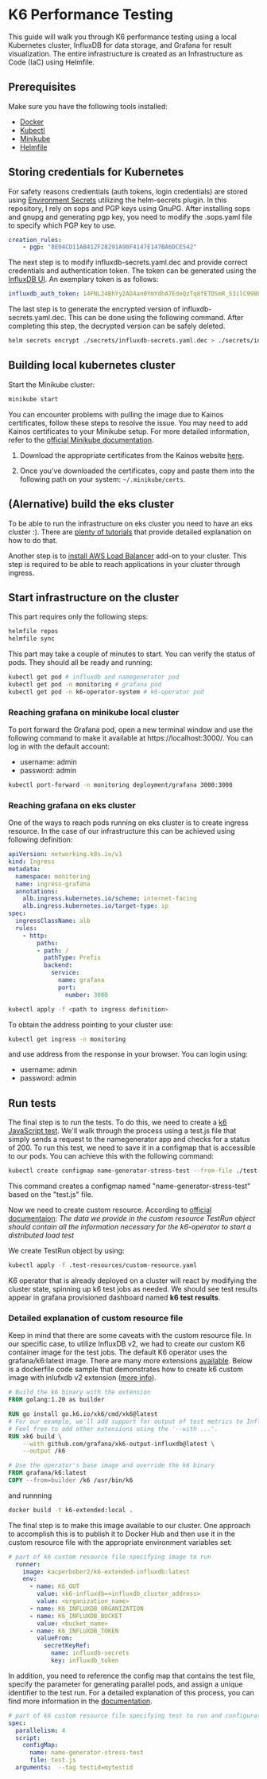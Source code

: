 # K6 Performance Testing

This guide will walk you through K6 performance testing using a local Kubernetes cluster, InfluxDB for data storage, and Grafana for result visualization. The entire infrastructure is created as an Infrastructure as Code (IaC) using Helmfile.

## Prerequisites

Make sure you have the following tools installed:

- [Docker](https://docs.docker.com/get-docker/)
- [Kubectl](https://kubernetes.io/docs/tasks/tools/)
- [Minikube](https://minikube.sigs.k8s.io/docs/start/)
- [Helmfile](https://helmfile.readthedocs.io/en/latest/)

## Storing credentials for Kubernetes

For safety reasons credientials (auth tokens, login credentials) are stored using [Environment Secrets](https://helmfile.readthedocs.io/en/latest/#environment-secrets) utilizing the helm-secrets plugin. In this repository, I rely on sops and PGP keys using GnuPG. After installing sops and gnupg and generating pgp key, you need to modify the .sops.yaml file to specify which PGP key to use.
```yaml
creation_rules:
    - pgp: "8E04CD11AB412F28291A98F4147E147BA6DCE542"
``` 
The next step is to modify influxdb-secrets.yaml.dec and provide correct credentials and authentication token. The token can be generated using the [InfluxDB UI](https://docs.influxdata.com/influxdb/cloud/admin/tokens/create-token/). An exemplary token is as follows:
```yaml
influxdb_auth_token: 14FNL24BhYy2AD4an0YmYdhA7EdeQzTq8fETDSmR_53ilC998EGohu-efnfLrhMGN0ZzFusqTBTb5SIGRXLsCQ==
```
The last step is to generate the encrypted version of influxdb-secrets.yaml.dec. This can be done using the following command. After completing this step, the decrypted version can be safely deleted.

```bash
helm secrets encrypt ./secrets/influxdb-secrets.yaml.dec > ./secrets/influxdb-secrets.yaml
```

## Building local kubernetes cluster

Start the Minikube cluster:

```bash
minikube start
```

You can encounter problems with pulling the image due to Kainos certificates, follow these steps to resolve the issue. You may need to add Kainos certificates to your Minikube setup. For more detailed information, refer to the [official Minikube documentation](https://minikube.sigs.k8s.io/docs/handbook/vpn_and_proxy/).


1. Download the appropriate certificates from the Kainos website [here](https://kainossoftwareltd.sharepoint.com/systems/Shared%20Documents/Forms/AllItems.aspx?id=%2Fsystems%2FShared%20Documents%2FSystems%20%2D%20Help%2FZscaler%20Docker%20Resources%2FDocker%2DZscaler%2DFixes%2Frunning%2Dcontainer%2Fcerts&viewid=27724728%2D4394%2D4668%2Dbfe4%2D1ba3b33b04f0).

2. Once you've downloaded the certificates, copy and paste them into the following path on your system: `~/.minikube/certs`.

## (Alernative) build the eks cluster

To be able to run the infrastructure on eks cluster you need to have an eks cluster :). There are [plenty of tutorials](https://docs.aws.amazon.com/eks/latest/userguide/getting-started.html) that provide detailed explanation on how to do that.

Another step is to [install AWS Load Balancer](https://docs.aws.amazon.com/eks/latest/userguide/aws-load-balancer-controller.html) add-on to your cluster. This step is required to be able to reach applications in your cluster through ingress.

## Start infrastructure on the cluster

This part requires only the following steps:

```bash
helmfile repos
helmfile sync
```

This part may take a couple of minutes to start. You can verify the status of pods. They should all be ready and running:

```bash
kubectl get pod # influxdb and namegenerator pod
kubectl get pod -n monitoring # grafana pod
kubectl get pod -n k6-operator-system # k6-operator pod
```

### Reaching grafana on minikube local cluster

To port forward the Grafana pod, open a new terminal window and use the following command to make it available at https://localhost:3000/. You can log in with the default account:

- username: admin
- password: admin

```bash
kubectl port-forward -n monitoring deployment/grafana 3000:3000
```

### Reaching grafana on eks cluster
One of the ways to reach pods running on eks cluster is to create ingress resource. In the case of our infrastructure this can be achieved using following definition:

```yaml
apiVersion: networking.k8s.io/v1
kind: Ingress
metadata:
  namespace: monitoring
  name: ingress-grafana
  annotations:
    alb.ingress.kubernetes.io/scheme: internet-facing
    alb.ingress.kubernetes.io/target-type: ip
spec:
  ingressClassName: alb
  rules:
    - http:
        paths:
        - path: /
          pathType: Prefix
          backend:
            service:
              name: grafana
              port:
                number: 3000
```

```bash
kubectl apply -f <path to ingress definition>
```

To obtain the address pointing to your cluster use:

```bash
kubectl get ingress -n monitoring
```
and use address from the response in your browser. You can login using:
- username: admin
- password: admin

## Run tests

The final step is to run the tests. To do this, we need to create a [k6 JavaScript test](https://k6.io/docs/testing-guides/api-load-testing/). We'll walk through the process using a test.js file that simply sends a request to the namegenerator app and checks for a status of 200. To run this test, we need to save it in a configmap that is accessible to our pods. You can achieve this with the following command:

```bash
kubectl create configmap name-generator-stress-test --from-file ./test-resources/test.js
```

This command creates a configmap named "name-generator-stress-test" based on the "test.js" file.

Now we need to create custom resource. According to [official documentaion](https://k6.io/docs/testing-guides/running-distributed-tests/): <i>The data we provide in the custom resource TestRun object should contain all the information necessary for the k6-operator to start a distributed load test</i>

We create TestRun object by using: 

```bash
kubectl apply -f .test-resources/custom-resource.yaml
```

K6 operator that is already deployed on a cluster will react by modifying the cluster state, spinning up k6 test jobs as needed. We should see test results appear in grafana provisioned dashboard named <b>k6 test results</b>. 

### Detailed explanation of custom resource file

Keep in mind that there are some caveats with the custom resource file. In our specific case, to utilize InfluxDB v2, we had to create our custom K6 container image for the test jobs. The default K6 operator uses the grafana/k6:latest image. There are many more extensions [available](https://k6.io/docs/extensions/get-started/explore/). Below is a dockerfile code sample that demonstrates how to create k6 custom image with inlufxdb v2 extension ([more info](https://github.com/grafana/k6-operator#using-extensions)).

```dockerfile
# Build the k6 binary with the extension
FROM golang:1.20 as builder

RUN go install go.k6.io/xk6/cmd/xk6@latest
# For our example, we'll add support for output of test metrics to InfluxDB v2.
# Feel free to add other extensions using the '--with ...'.
RUN xk6 build \
    --with github.com/grafana/xk6-output-influxdb@latest \
    --output /k6

# Use the operator's base image and override the k6 binary
FROM grafana/k6:latest
COPY --from=builder /k6 /usr/bin/k6
```

and runnning 

```bash
docker build -t k6-extended:local .
```

The final step is to make this image available to our cluster. One approach to accomplish this is to publish it to Docker Hub and then use it in the custom resource file with the appropriate environment variables set:

```yaml
# part of k6 custom resource file specifying image to run
  runner:
    image: kacperbober2/k6-extended-influxdb:latest
    env:
      - name: K6_OUT
        value: xk6-influxdb=<influxdb_cluster_address>
        value: <organization_name>
      - name: K6_INFLUXDB_ORGANIZATION
      - name: K6_INFLUXDB_BUCKET
        value: <bucket_name>
      - name: K6_INFLUXDB_TOKEN
        valueFrom:
          secretKeyRef:
            name: influxdb-secrets
            key: influxdb_token
```

In addition, you need to reference the config map that contains the test file, specify the parameter for generating parallel pods, and assign a unique identifier to the test run. For a detailed explanation of this process, you can find more information in the [documentation](https://k6.io/docs/testing-guides/running-distributed-tests/).

```yaml
# part of k6 custom resource file specifying test to run and configuration
spec:
  parallelism: 4
  script:
    configMap:
      name: name-generator-stress-test
      file: test.js
  arguments:  --tag testid=mytestid
```
